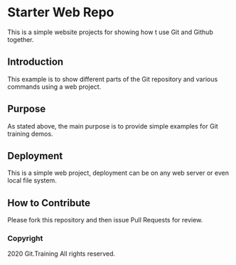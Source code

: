 # Starter Web Repo

This is a simple website projects for showing how t use Git and Github together.


## Introduction

This example is to show different parts of the Git repository and various commands using a web project.

## Purpose

As stated above, the main purpose is to provide simple examples for Git training demos.

## Deployment

This is a simple web project, deployment can be on any web server or even local file system.


## How to Contribute

Please fork this repository and then issue Pull Requests for review.


### Copyright

2020 Git.Training All rights reserved.